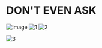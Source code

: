 # DON'T EVEN ASK

![image](https://user-images.githubusercontent.com/88236617/174847053-9b9c3e3d-429e-4a05-8fee-55a7f10bc1bc.png)
 ![1](https://user-images.githubusercontent.com/88236617/174851640-0da8026a-636b-4a43-a3c3-9faf35362601.png)
               ![2](https://user-images.githubusercontent.com/88236617/174851685-8591617b-bc69-451b-8977-b5e9307ad4f6.png)

 ![3](https://user-images.githubusercontent.com/88236617/174851436-47a06d99-aa97-4a42-ac0c-2a70fbd3d2c7.png)
